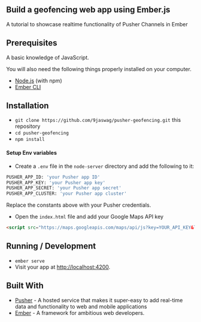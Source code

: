 Build a geofencing web app using Ember.js
------

A tutorial to showcase realtime functionality of Pusher Channels in Ember

## Prerequisites

A basic knowledge of JavaScript.

You will also need the following things properly installed on your computer.

* [Node.js](https://nodejs.org/) (with npm)
* [Ember CLI](https://ember-cli.com/)

## Installation

* `git clone https://github.com/9jaswag/pusher-geofencing.git` this repository
* `cd pusher-geofencing`
* `npm install`

#### Setup Env variables

- Create a `.env` file in the `node-server` directory and add the following to it:
```sh
PUSHER_APP_ID: 'your Pusher app ID'
PUSHER_APP_KEY: 'your Pusher app key'
PUSHER_APP_SECRET: 'your Pusher app secret'
PUSHER_APP_CLUSTER: 'your Pusher app cluster'
```
Replace the constants above with your Pusher credentials.
- Open the `index.html` file and add your Google Maps API key
```html
<script src="https://maps.googleapis.com/maps/api/js?key=YOUR_API_KEY&libraries=geometry"></script>
```

## Running / Development

* `ember serve`
* Visit your app at [http://localhost:4200](http://localhost:4200).

Built With
------
- [Pusher](https://pusher.com) - A hosted service that makes it super-easy to add real-time data and functionality to web and mobile applications
- [Ember](https://www.emberjs.com/) - A framework for ambitious web developers.
